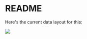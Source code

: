 # README

Here's the current data layout for this:

![](https://github.com/dorton/v2_student_organization/raw/master/erd.png)
